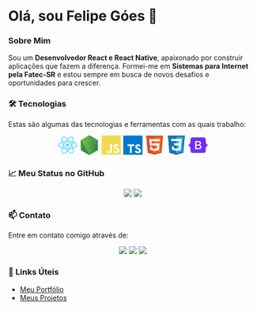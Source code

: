 # Olá, sou Felipe Góes 👋

### Sobre Mim
Sou um **Desenvolvedor React e React Native**, apaixonado por construir aplicações que fazem a diferença. Formei-me em **Sistemas para Internet pela Fatec-SR** e estou sempre em busca de novos desafios e oportunidades para crescer.

### 🛠️ Tecnologias
Estas são algumas das tecnologias e ferramentas com as quais trabalho:

<p align="center">
  <img alt="React" height="40" width="40" src="https://raw.githubusercontent.com/devicons/devicon/master/icons/react/react-original.svg">
  <img alt="Node.js" height="40" width="40" src="https://raw.githubusercontent.com/devicons/devicon/master/icons/nodejs/nodejs-original.svg">
  <img alt="JavaScript" height="40" width="40" src="https://raw.githubusercontent.com/devicons/devicon/master/icons/javascript/javascript-plain.svg">
  <img alt="TypeScript" height="40" width="40" src="https://raw.githubusercontent.com/devicons/devicon/master/icons/typescript/typescript-original.svg">
  <img alt="HTML5" height="40" width="40" src="https://raw.githubusercontent.com/devicons/devicon/master/icons/html5/html5-original.svg">
  <img alt="CSS3" height="40" width="40" src="https://raw.githubusercontent.com/devicons/devicon/master/icons/css3/css3-original.svg">
  <img alt="Bootstrap" height="40" width="40" src="https://raw.githubusercontent.com/devicons/devicon/master/icons/bootstrap/bootstrap-plain.svg">
</p>

### 📈 Meu Status no GitHub
<div align="center">
  <img src="https://github-readme-stats.vercel.app/api?username=ffelipegoes&show_icons=true&theme=dark&include_all_commits=true&count_private=true" height="180em">
  <img src="https://github-readme-stats.vercel.app/api/top-langs/?username=ffelipegoes&layout=compact&langs_count=7&theme=dark" height="180em">
</div>

### 📫 Contato
Entre em contato comigo através de:

<div align="center">
  <a href="https://instagram.com/fe.goess" target="_blank"><img src="https://img.shields.io/badge/-Instagram-%23E4405F?style=for-the-badge&logo=instagram&logoColor=white"></a>
  <a href="mailto:goesfelipesantos@gmail.com" target="_blank"><img src="https://img.shields.io/badge/-Gmail-%23333?style=for-the-badge&logo=gmail&logoColor=white"></a>
  <a href="https://www.linkedin.com/in/fgsfelipe" target="_blank"><img src="https://img.shields.io/badge/-LinkedIn-%230077B5?style=for-the-badge&logo=linkedin&logoColor=white"></a>
</div>

### 🔗 Links Úteis
- [Meu Portfólio](#)  <!-- Adicione o link do seu portfólio aqui -->
- [Meus Projetos](https://github.com/ffelipegoes?tab=repositories)
